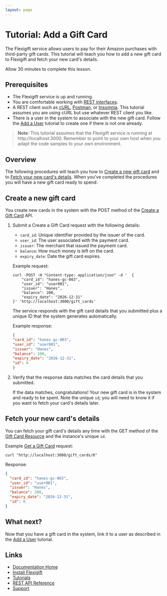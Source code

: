 ```yaml
---
layout: page
---
```


# Tutorial: Add a Gift Card

The Flexigift service allows users to pay for their Amazon purchases with third-party gift cards. 
This tutorial will teach you how to add a new gift card to Flexigift and fetch your new card's details.

Allow 30 minutes to complete this lesson.

## Prerequisites

* The Flexigift service is up and running.
* You are comfortable working with [REST interfaces](https://restfulapi.net).
* A REST client such as [cURL](https://curl.se), [Postman](https://www.postman.com), 
or [Insomnia](https://insomnia.rest). This tutorial assumes you are using cURL but use whatever REST client you like.
* There is a user in the system to associate with the new gift card. Follow the [Add a User](add-a-user.md) 
tutorial to create one if there is not one already.

> **Note**: This tutorial assumes that the Flexigift service is running at http://localhost:3000. Remember to 
point to your own host when you adapt the code samples to your own environment.

## Overview

The following procedures will teach you how to [Create a new gift card](#create-a-new-gift-card) and to 
[Fetch your new card's details](#fetch-your-new-cards-details). When you've completed the procedures 
you will have a new gift card ready to spend.

## Create a new gift card

You create new cards in the system with the POST method of the 
[Create a Gift Card](../api/gift-cards/create-a-gift-card.md) API.

1. Submit a Create a Gift Card request with the following details:

    * ```card_id```: Unique identifier provided by the issuer of the card.
    * ```user_id```: The user associated with the payment card.
    * ```issuer```: The merchant that issued the payment card.
    * ```balance```: How much money is left on the card.
    * ```expiry_date```: Date the gift card expires.

    Example request:

    ```shell
    curl -POST -H "Content-type: application/json" -d '  {
        "card_id": "hanes-gc-003",
        "user_id": "user001",
        "issuer": "Hanes",
        "balance": 200,
        "expiry_date": "2026-12-31"
    }' 'http://localhost:3000/gift_cards'
    ```

    The service responds with the gift card details that you submitted plus a unique ID that the system 
    generates automatically.

    Example response:

    ```json
    {
    "card_id": "hanes-gc-003",
    "user_id": "user001",
    "issuer": "Hanes",
    "balance": 200,
    "expiry_date": "2026-12-31",
    "id": 6
    }
    ```

1. Verify that the response data matches the card details that you submitted.

    If the data matches, congratulations! Your new gift card is in the system and ready to be spent. 
    Note the unique ```id```; you will need to know it if you want to fetch your card's details later.

## Fetch your new card's details

You can fetch your gift card's details any time with the GET method of the [Gift Card Resource](../api/gift-cards/index.md) and the 
instance's unique ```id```.

Example [Get a Gift Card](../api/gift-cards/get-a-gift-card.md) request:

```shell
curl "http://localhost:3000/gift_cards/6"
```

Response:

```json
{
  "card_id": "hanes-gc-003",
  "user_id": "user001",
  "issuer": "Hanes",
  "balance": 200,
  "expiry_date": "2026-12-31",
  "id": 6
}
```

## What next?

Now that you have a gift card in the system, link it to a user as described in the [Add a User](add-a-user.md) tutorial.

## Links

* [Documentation Home](../index.md)
* [Install Flexigift](../setup.md)
* [Tutorials](../tutorials/index.md)
* [REST API Reference](../api/index.md)
* [Support](mailto:support@example.com)